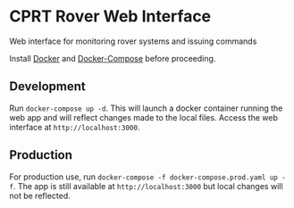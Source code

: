 # CPRT Rover Web Interface
Web interface for monitoring rover systems and issuing commands

Install [Docker](https://docs.docker.com/engine/install/) and [Docker-Compose](https://docs.docker.com/compose/install/) before proceeding.

## Development
Run `docker-compose up -d`. This will launch a docker container running the web app and will reflect changes made to the local files. Access the web interface at `http://localhost:3000`.

## Production
For production use, run `docker-compose -f docker-compose.prod.yaml up -f`. The app is still available at `http://localhost:3000` but local changes will not be reflected.